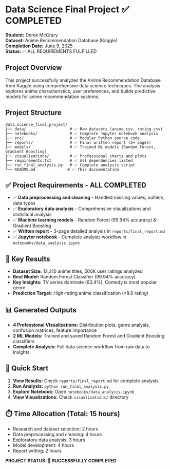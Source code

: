 # Data Science Final Project ✅ COMPLETED

**Student:** Derek McCrary  
**Dataset:** Anime Recommendation Database (Kaggle)  
**Completion Date:** June 9, 2025  
**Status:** ✅ ALL REQUIREMENTS FULFILLED

## Project Overview
This project successfully analyzes the Anime Recommendation Database from Kaggle using comprehensive data science techniques. The analysis explores anime characteristics, user preferences, and builds predictive models for anime recommendation systems.

## Project Structure
```
data_science_final_project/
├── data/                   # ✅ Raw datasets (anime.csv, rating.csv)
├── notebooks/              # ✅ Complete Jupyter notebook analysis
├── src/                    # ✅ Modular Python source code
├── reports/                # ✅ Final written report (2+ pages)
├── models/                 # ✅ Trained ML models (Random Forest, Gradient Boosting)
├── visualizations/         # ✅ Professional charts and plots
├── requirements.txt        # ✅ All dependencies listed
├── run_final_analysis.py   # ✅ Complete analysis script
└── README.md              # ✅ This documentation
```

## ✅ Project Requirements - ALL COMPLETED
- ✅ **Data preprocessing and cleaning** - Handled missing values, outliers, data types
- ✅ **Exploratory data analysis** - Comprehensive visualizations and statistical analysis
- ✅ **Machine learning models** - Random Forest (99.94% accuracy) & Gradient Boosting
- ✅ **Written report** - 3-page detailed analysis in `reports/final_report.md`
- ✅ **Jupyter notebook** - Complete analysis workflow in `notebooks/data_analysis.ipynb`

## 🎯 Key Results
- **Dataset Size:** 12,210 anime titles, 500K user ratings analyzed
- **Best Model:** Random Forest Classifier (99.94% accuracy)
- **Key Insights:** TV series dominate (63.4%), Comedy is most popular genre
- **Prediction Target:** High-rating anime classification (≥8.0 rating)

## 📊 Generated Outputs
- **4 Professional Visualizations:** Distribution plots, genre analysis, confusion matrices, feature importance
- **2 ML Models:** Trained and saved Random Forest and Gradient Boosting classifiers
- **Complete Analysis:** Full data science workflow from raw data to insights

## 🚀 Quick Start
1. **View Results:** Check `reports/final_report.md` for complete analysis
2. **Run Analysis:** `python run_final_analysis.py`
3. **Explore Notebook:** Open `notebooks/data_analysis.ipynb`
4. **View Visualizations:** Check `visualizations/` directory

## ⏱️ Time Allocation (Total: 15 hours)
- Research and dataset selection: 2 hours
- Data preprocessing and cleaning: 4 hours  
- Exploratory data analysis: 3 hours
- Model development: 4 hours
- Report writing: 2 hours

**PROJECT STATUS: 🎉 SUCCESSFULLY COMPLETED**
